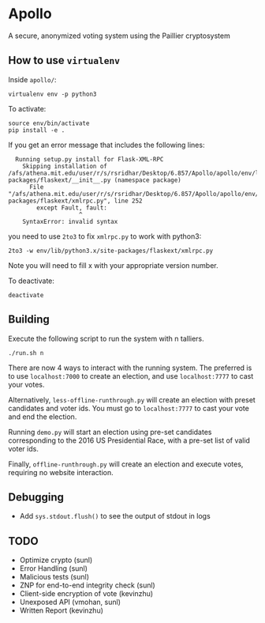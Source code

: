 # Apollo
A secure, anonymized voting system using the Paillier cryptosystem

## How to use `virtualenv`

Inside `apollo/`:
```
virtualenv env -p python3
```

To activate:
```
source env/bin/activate
pip install -e .
```

If you get an error message that includes the following lines:
```
  Running setup.py install for Flask-XML-RPC
    Skipping installation of /afs/athena.mit.edu/user/r/s/rsridhar/Desktop/6.857/Apollo/apollo/env/lib/python3.4/site-packages/flaskext/__init__.py (namespace package)
      File "/afs/athena.mit.edu/user/r/s/rsridhar/Desktop/6.857/Apollo/apollo/env/lib/python3.4/site-packages/flaskext/xmlrpc.py", line 252
        except Fault, fault:
                    ^
    SyntaxError: invalid syntax
```

you need to use `2to3` to fix `xmlrpc.py` to work with python3:
```
2to3 -w env/lib/python3.x/site-packages/flaskext/xmlrpc.py
```
Note you will need to fill x with your appropriate version number.

To deactivate:
```
deactivate
```

## Building
Execute the following script to run the system with n talliers.

```
./run.sh n
```

There are now 4 ways to interact with the running system. The preferred is to use `localhost:7000` to create an election, and use `localhost:7777` to cast your votes.

Alternatively, `less-offline-runthrough.py` will create an election with preset candidates and voter ids. You must go to `localhost:7777` to cast your vote and end the election.

Running `demo.py` will start an election using pre-set candidates corresponding to the 2016 US Presidential Race, with a pre-set list of valid voter ids.

Finally, `offline-runthrough.py` will create an election and execute votes, requiring no website interaction.

## Debugging
* Add `sys.stdout.flush()` to see the output of stdout in logs

## TODO
* Optimize crypto (sunl)
* Error Handling (sunl)
* Malicious tests (sunl)
* ZNP for end-to-end integrity check (sunl)
* Client-side encryption of vote (kevinzhu)
* Unexposed API (vmohan, sunl)
* Written Report (kevinzhu)
